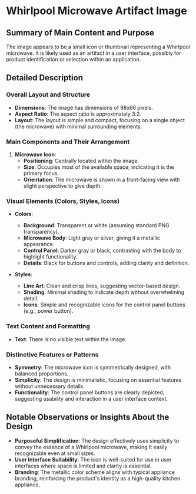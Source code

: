 # Whirlpool Microwave Artifact Image

## Summary of Main Content and Purpose
The image appears to be a small icon or thumbnail representing a Whirlpool microwave. It is likely used as an artifact in a user interface, possibly for product identification or selection within an application.

## Detailed Description

### Overall Layout and Structure
- **Dimensions**: The image has dimensions of 98x66 pixels.
- **Aspect Ratio**: The aspect ratio is approximately 3:2.
- **Layout**: The layout is simple and compact, focusing on a single object (the microwave) with minimal surrounding elements.

### Main Components and Their Arrangement
1. **Microwave Icon**:
   - **Positioning**: Centrally located within the image.
   - **Size**: Occupies most of the available space, indicating it is the primary focus.
   - **Orientation**: The microwave is shown in a front-facing view with slight perspective to give depth.

### Visual Elements (Colors, Styles, Icons)
- **Colors**:
  - **Background**: Transparent or white (assuming standard PNG transparency).
  - **Microwave Body**: Light gray or silver, giving it a metallic appearance.
  - **Control Panel**: Darker gray or black, contrasting with the body to highlight functionality.
  - **Details**: Black for buttons and controls, adding clarity and definition.

- **Styles**:
  - **Line Art**: Clean and crisp lines, suggesting vector-based design.
  - **Shading**: Minimal shading to indicate depth without overwhelming detail.
  - **Icons**: Simple and recognizable icons for the control panel buttons (e.g., power button).

### Text Content and Formatting
- **Text**: There is no visible text within the image.

### Distinctive Features or Patterns
- **Symmetry**: The microwave icon is symmetrically designed, with balanced proportions.
- **Simplicity**: The design is minimalistic, focusing on essential features without unnecessary details.
- **Functionality**: The control panel buttons are clearly depicted, suggesting usability and interaction in a user interface context.

## Notable Observations or Insights About the Design
- **Purposeful Simplification**: The design effectively uses simplicity to convey the essence of a Whirlpool microwave, making it easily recognizable even at small sizes.
- **User Interface Suitability**: The icon is well-suited for use in user interfaces where space is limited and clarity is essential.
- **Branding**: The metallic color scheme aligns with typical appliance branding, reinforcing the product's identity as a high-quality kitchen appliance.